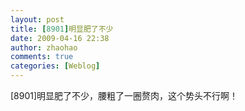 ```yaml
---
layout: post
title: [8901]明显肥了不少
date: 2009-04-16 22:38
author: zhaohao
comments: true
categories: [Weblog]
---
```

[8901]明显肥了不少，腰粗了一圈赘肉，这个势头不行啊！
